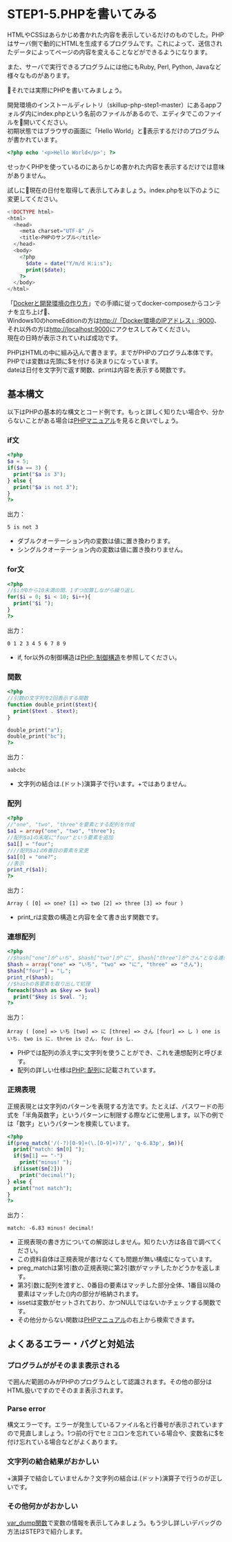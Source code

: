 # STEP1-5.PHPを書いてみる

HTMLやCSSはあらかじめ書かれた内容を表示しているだけのものでした。PHPはサーバ側で動的にHTMLを生成するプログラムです。これによって、送信されたデータによってページの内容を変えることなどができるようになります。

また、サーバで実行できるプログラムには他にもRuby, Perl, Python, Javaなど様々なものがあります。

それでは実際にPHPを書いてみましょう。

開発環境のインストールディレトリ（skillup-php-step1-master）にあるappフォルダ内にindex.phpという名前のファイルがあるので、エディタでこのファイルを開いてください。  
初期状態ではブラウザの画面に「Hello World」と表示するだけのプログラムが書かれています。

```php
<?php echo '<p>Hello World</p>'; ?>
```

せっかくPHPを使っているのにあらかじめ書かれた内容を表示するだけでは意味がありません。

試しに現在の日付を取得して表示してみましょう。index.phpを以下のように変更してください。

```php
<!DOCTYPE html>
<html>
  <head>
    <meta charset="UTF-8" />
    <title>PHPのサンプル</title>
  </head>
  <body>
    <?php
      $date = date("Y/m/d H:i:s");
      print($date);
    ?>
  </body>
</html>
```
「[Dockerと開発環境の作り方](../04-docker.md)」での手順に従ってdocker-composeからコンテナを立ち上げ、  
Windows10のhomeEditionの方は[http://「Docker環境のIPアドレス」:9000]()、それ以外の方は[http://localhost:9000](http://localhost:9000)にアクセスしてみてください。  
現在の日時が表示されていれば成功です。

PHPはHTMLの中に組み込んで書きます。<?phpから?>までがPHPのプログラム本体です。  
PHPでは変数は先頭に$を付ける決まりになっています。  
dateは日付を文字列で返す関数、printは内容を表示する関数です。

## 基本構文

以下はPHPの基本的な構文とコード例です。もっと詳しく知りたい場合や、分からないことがある場合は[PHPマニュアル](http://php.net/manual/ja/index.php)を見ると良いでしょう。

### if文
```php
<?php
$a = 5;
if($a == 3) {
  print("$a is 3");
} else {
  print("$a is not 3");
}
?>
```
出力：

```text
5 is not 3
```

* ダブルクオーテーション内の変数は値に置き換わります。
* シングルクオーテーション内の変数は値に置き換わりません。

### for文
```php
<?php
//$iが0から10未満の間、1ずつ加算しながら繰り返し
for($i = 0; $i < 10; $i++){
  print("$i ");
}
?>
```
出力：

```text
0 1 2 3 4 5 6 7 8 9
```

* if, for以外の制御構造は[PHP: 制御構造](http://www.php.net/manual/ja/language.control-structures.php)を参照してください。

### 関数
```php
<?php
//引数の文字列を2回表示する関数
function double_print($text){
  print($text . $text);
}

double_print("a");
double_print("bc");
?>
```
出力：

```text
aabcbc
```

* 文字列の結合は.(ドット)演算子で行います。+ではありません。

### 配列
```php
<?php
//"one", "two", "three"を要素とする配列を作成
$a1 = array("one", "two", "three");
//配列$a1の末尾に"four"という要素を追加
$a1[] = "four";
////配列$a1の0番目の要素を変更
$a1[0] = "one?";
//表示
print_r($a1);
?>
```
出力：

```text
Array ( [0] => one? [1] => two [2] => three [3] => four )
```

* print_rは変数の構造と内容を全て書き出す関数です。

### 連想配列
```php
<?php
//$hash["one"]が"いち", $hash["two"]が"に", $hash["three"]が"さん"となる連想配列を作成
$hash = array("one" => "いち", "two" => "に", "three" => "さん");
$hash["four"] = "し";
print_r($hash);
//$hashの各要素を取り出して処理
foreach($hash as $key => $val)
  print("$key is $val. ");
?>
```
出力：

```text
Array ( [one] => いち [two] => に [three] => さん [four] => し ) one is いち. two is に. three is さん. four is し.
```

* PHPでは配列の添え字に文字列を使うことができ、これを連想配列と呼びます。
* 配列の詳しい仕様は[PHP: 配列](http://www.php.net/manual/ja/language.types.array.php)に記載されています。

### 正規表現
正規表現とは文字列のパターンを表現する方法です。たとえば、パスワードの形式を「半角英数字」というパターンに制限する際などに使用します。以下の例では「数字」というパターンを検索しています。

```php
<?php
if(preg_match('/(-?)[0-9]+(\.[0-9]+)?/', 'q-6.83p', $m)){
  print("match: $m[0] ");
  if($m[1] == "-")
    print("minus! ");
  if(isset($m[2]))
    print("decimal!");
} else {
  print("not match");
}
?>
```
出力：

```text
match: -6.83 minus! decimal!
```

* 正規表現の書き方についての解説はしません。知りたい方は各自で調べてください。
 * この資料自体は正規表現が書けなくても問題が無い構成になっています。
* preg_matchは第1引数の正規表現に第2引数がマッチしたかどうかを返します。
 * 第3引数に配列を渡すと、0番目の要素はマッチした部分全体、1番目以降の要素はマッチした()内の部分が格納されます。
* issetは変数がセットされており、かつNULLではないかチェックする関数です。
* その他分からない関数は[PHPマニュアル](http://php.net/manual/ja/index.php)の右上から検索できます。

## よくあるエラー・バグと対処法
### プログラムががそのまま表示される
<?phpと?>で囲んだ範囲のみがPHPのプログラムとして認識されます。その他の部分はHTML扱いですのでそのまま表示されます。

### Parse error
構文エラーです。エラーが発生しているファイル名と行番号が表示されていますので見直しましょう。1つ前の行でセミコロンを忘れている場合や、変数名に$を付け忘れている場合などがよくあります。

### 文字列の結合結果がおかしい
+演算子で結合していませんか？文字列の結合は.(ドット)演算子で行うのが正しいです。

### その他何かがおかしい
[var_dump関数](http://php.net/manual/ja/function.var-dump.php)で変数の情報を表示してみましょう。もう少し詳しいデバッグの方法はSTEP3で紹介します。
